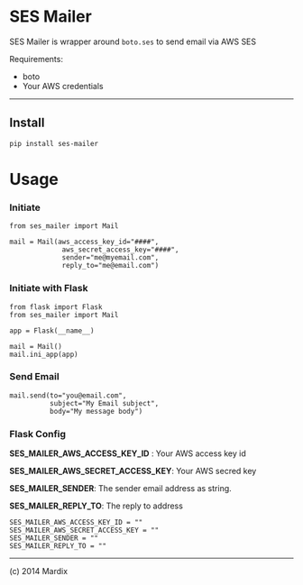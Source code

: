 # SES Mailer

SES Mailer is wrapper around `boto.ses` to send email via AWS SES


Requirements:

- boto
- Your AWS credentials

---

## Install

    pip install ses-mailer

# Usage

### Initiate

    from ses_mailer import Mail

    mail = Mail(aws_access_key_id="####",
                 aws_secret_access_key="####",
                 sender="me@myemail.com",
                 reply_to="me@email.com")

### Initiate with Flask

    from flask import Flask
    from ses_mailer import Mail

    app = Flask(__name__)

    mail = Mail()
    mail.ini_app(app)


### Send Email

    mail.send(to="you@email.com",
              subject="My Email subject",
              body="My message body")


### Flask Config

**SES_MAILER_AWS_ACCESS_KEY_ID** : Your AWS access key id

**SES_MAILER_AWS_SECRET_ACCESS_KEY**: Your AWS secred key

**SES_MAILER_SENDER**: The sender email address as string.

**SES_MAILER_REPLY_TO**: The reply to address


    SES_MAILER_AWS_ACCESS_KEY_ID = ""
    SES_MAILER_AWS_SECRET_ACCESS_KEY = ""
    SES_MAILER_SENDER = ""
    SES_MAILER_REPLY_TO = ""

---

(c) 2014 Mardix

